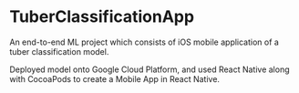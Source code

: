# TuberClassificationApp
An end-to-end ML project which consists of iOS mobile application of a tuber classification model.

Deployed model onto Google Cloud Platform, and used React Native along with CocoaPods to create a Mobile App in React Native.
